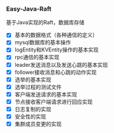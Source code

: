 ### Easy-Java-Raft
基于Java实现的Raft，数据库存储

- [x] 基本的数据格式（各种通信的定义）
- [x] mysql数据库的基本操作
- [x] logEntity和KVEntity操作的基本实现 
- [x] rpc通信的基本实现
- [x] leader发送消息以及发送心跳的基本实现
- [x] follower接收消息和心跳的动作实现
- [x] 选举的基本实现
- [x] 选举过程的测试文件
- [x] 客户端发送请求的基本实现
- [x] 节点接收客户端请求进行回应实现 
- [x] 日志复制的实现 
- [x] 安全性的实现
- [x] 集群成员变更的实现 